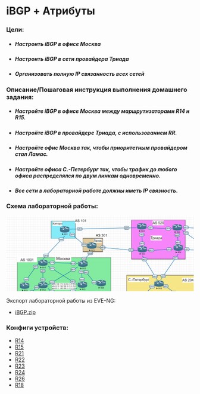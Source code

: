 # iBGP + Атрибуты

### Цели:
- ##### Настроить iBGP в офисе Москва
- ##### Настроить iBGP в сети провайдера Триада
- ##### Организовать полную IP связанность всех сетей

### Описание/Пошаговая инструкция выполнения домашнего задания:
- ##### Настройте iBGP в офисе Москва между маршрутизаторами R14 и R15.
- ##### Настройте iBGP в провайдере Триада, с использованием RR.
- ##### Настройте офис Москва так, чтобы приоритетным провайдером стал Ламас.
- ##### Настройте офиса С.-Петербург так, чтобы трафик до любого офиса распределялся по двум линкам одновременно.
- ##### Все сети в лабораторной работе должны иметь IP связность.


### Схема лабораторной работы:
![Схема лабораторной работы](images/scheme.png)

Экспорт лабораторной работы из EVE-NG:

- [iBGP.zip](export_zip/lab10_iBGP.zip)



### Конфиги устройств:
- [R14](R14)
- [R15](R15)
- [R21](R21)
- [R22](R22)
- [R23](R23)
- [R24](R24)
- [R26](R26)
- [R18](R18)